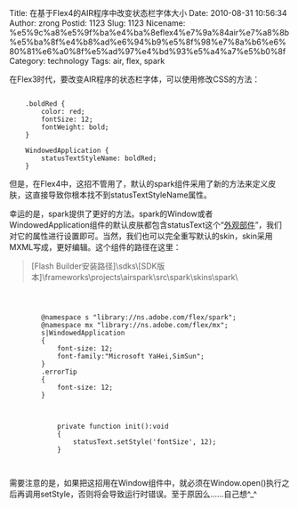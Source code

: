Title: 在基于Flex4的AIR程序中改变状态栏字体大小
Date: 2010-08-31 10:56:34
Author: zrong
Postid: 1123
Slug: 1123
Nicename: %e5%9c%a8%e5%9f%ba%e4%ba%8eflex4%e7%9a%84air%e7%a8%8b%e5%ba%8f%e4%b8%ad%e6%94%b9%e5%8f%98%e7%8a%b6%e6%80%81%e6%a0%8f%e5%ad%97%e4%bd%93%e5%a4%a7%e5%b0%8f
Category: technology
Tags: air, flex, spark

在Flex3时代，要改变AIR程序的状态栏字体，可以使用修改CSS的方法：

``` {lang="xml"}

    .boldRed {
        color: red;
        fontSize: 12;
        fontWeight: bold;
    }

    WindowedApplication {
        statusTextStyleName: boldRed;
    }
```

但是，在Flex4中，这招不管用了，默认的spark组件采用了新的方法来定义皮肤，这直接导致你根本找不到statusTextStyleName属性。  
<!--more-->  

幸运的是，spark提供了更好的方法。spark的Window或者WindowedApplication组件的默认皮肤都包含statusText这个“[外观部件](http://help.adobe.com/zh_CN/AS3LCR/Flex_4.0/spark/components/Window.html)”，我们对它的属性进行设置即可。当然，我们也可以完全重写默认的skin，skin采用MXML写成，更好编辑。这个组件的路径在这里：

> [Flash
> Builder安装路径]\\sdks\\[SDK版本]\\frameworks\\projects\\airspark\\src\\spark\\skins\\spark\  

``` {lang="XML"}


    
        @namespace s "library://ns.adobe.com/flex/spark";
        @namespace mx "library://ns.adobe.com/flex/mx";
        s|WindowedApplication
        {
            font-size: 12;
            font-family:"Microsoft YaHei,SimSun";           
        }
        .errorTip
        {
            font-size: 12;
        }
    
    
        
            private function init():void
            {
                statusText.setStyle('fontSize', 12);
            }
        
    
```

需要注意的是，如果把这招用在Window组件中，就必须在Window.open()执行之后再调用setStyle，否则将会导致运行时错误。至于原因么……自己想\^\_\^

